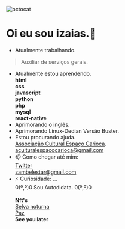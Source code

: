 ![octocat](https://user-images.githubusercontent.com/20734038/116011030-1b655e80-a5f9-11eb-8fe3-8fbdc9fe66b0.png)
# Oi eu sou izaias.👋<br />


- Atualmente trabalhando.<br/>
 > Auxiliar de serviços gerais.<br/>
- Atualmente estou aprendendo.<br/>
**html<br/>
css<br/>
javascript<br/>
python<br/>
php<br/>
mysql<br/>
react-native**<br />
- Aprimorando o inglês.<br/>
- Aprimorando Linux-Dedian Versão Buster.<br/>
- Estou procurando ajuda.<br/>
 [Associação Cultural Espaço Carioca](https://associacaoculturalespacocarioca.000webhostapp.com/index.html).<br/>
 aculturalespacocarioca@gmail.com<br>
- 📫 Como chegar até mim:<br/>
 [Twitter](https://twitter.com/linuxblack)<br/>
zambelestar@gmail.com
- ⚡ Curiosidade: ...<br/>
  0(º,º)0 Sou Autodidata. 0(º,º)0<br /><br />
**Nft's**<br />
[Selva noturna](https://opensea.io/assets/0x495f947276749ce646f68ac8c248420045cb7b5e/72431781081498532121727472726660150238611745678292086021387980731603434340353/)<br />
[Paz](https://opensea.io/assets/0x495f947276749ce646f68ac8c248420045cb7b5e/72431781081498532121727472726660150238611745678292086021387980729404411084801/)<br />
**See you later**

 
